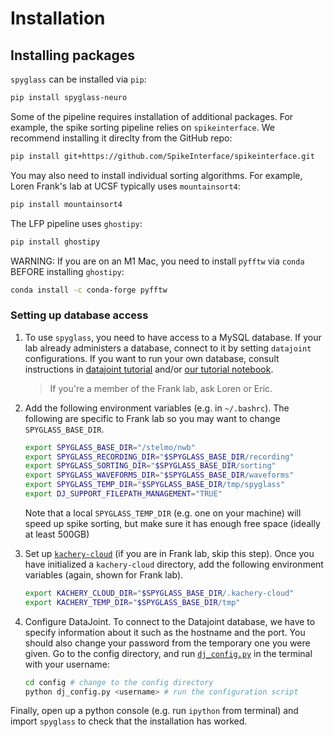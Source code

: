 Installation
===============

## Installing packages

`spyglass` can be installed via `pip`:

```bash
pip install spyglass-neuro
```

Some of the pipeline requires installation of additional packages. For example, the spike sorting pipeline relies on `spikeinterface`. We recommend installing it direclty from the GitHub repo:

```bash
pip install git+https://github.com/SpikeInterface/spikeinterface.git
```

You may also need to install individual sorting algorithms. For example, Loren Frank's lab at UCSF typically uses `mountainsort4`:

```bash
pip install mountainsort4
```

The LFP pipeline uses `ghostipy`:

```bash
pip install ghostipy
```

WARNING: If you are on an M1 Mac, you need to install `pyfftw` via `conda` BEFORE installing `ghostipy`:

```bash
conda install -c conda-forge pyfftw
```

### Setting up database access

1. To use `spyglass`, you need to have access to a MySQL database. If your lab already administers a database, connect to it by setting `datajoint` configurations. If you want to run your own database, consult instructions in [datajoint tutorial](https://tutorials.datajoint.org/setting-up/get-database.html) and/or [our tutorial notebook](./notebooks/docker_mysql_tutorial.ipynb).

   > If you're a member of the Frank lab, ask Loren or Eric.

2. Add the following environment variables (e.g. in `~/.bashrc`). The following are specific to Frank lab so you may want to change `SPYGLASS_BASE_DIR`.

   ```bash
   export SPYGLASS_BASE_DIR="/stelmo/nwb"
   export SPYGLASS_RECORDING_DIR="$SPYGLASS_BASE_DIR/recording"
   export SPYGLASS_SORTING_DIR="$SPYGLASS_BASE_DIR/sorting"
   export SPYGLASS_WAVEFORMS_DIR="$SPYGLASS_BASE_DIR/waveforms"
   export SPYGLASS_TEMP_DIR="$SPYGLASS_BASE_DIR/tmp/spyglass"
   export DJ_SUPPORT_FILEPATH_MANAGEMENT="TRUE"
   ```

   Note that a local `SPYGLASS_TEMP_DIR` (e.g. one on your machine) will speed up spike sorting, but make sure it has enough free space (ideally at least 500GB)

3. Set up [`kachery-cloud`](https://github.com/flatironinstitute/kachery-cloud) (if you are in Frank lab, skip this step). Once you have initialized a `kachery-cloud` directory, add the following environment variables (again, shown for Frank lab).

   ```bash
   export KACHERY_CLOUD_DIR="$SPYGLASS_BASE_DIR/.kachery-cloud"
   export KACHERY_TEMP_DIR="$SPYGLASS_BASE_DIR/tmp"
   ```
  
4. Configure DataJoint. To connect to the Datajoint database, we have to specify information about it such as the hostname and the port. You should also change your password from the temporary one you were given. Go to the config directory, and run [`dj_config.py`](https://github.com/LorenFrankLab/spyglass/blob/master/config/dj_config.py) in the terminal with your username:

    ```bash
    cd config # change to the config directory
    python dj_config.py <username> # run the configuration script
    ```

Finally, open up a python console (e.g. run `ipython` from terminal) and import `spyglass` to check that the installation has worked.
